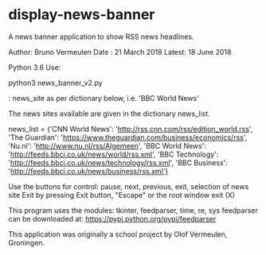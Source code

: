 # display-news-banner
A news banner application to show RSS news headlines.

Author: Bruno Vermeulen
Date  : 21 March 2018
Latest: 18 June 2018

Python 3.6
Use: 

python3 news_banner_v2.py <argument>
  
<argument>: news_site as per dictionary below, i.e. 'BBC World News'

The news sites available are given in the dictionary news_list.

news_list = {'CNN World News':
             'http://rss.cnn.com/rss/edition_world.rss',
             'The Guardian':
             'https://www.theguardian.com/business/economics/rss',
             'Nu.nl':
             'http://www.nu.nl/rss/Algemeen',
             'BBC World News':
             'http://feeds.bbci.co.uk/news/world/rss.xml',
             'BBC Technology':
             'http://feeds.bbci.co.uk/news/technology/rss.xml',
             'BBC Business':
             'http://feeds.bbci.co.uk/news/business/rss.xml'}

Use the buttons for control: pause, next, previous, exit, selection of news site
Exit by pressing Exit button, "Escape" or the root window exit (X)

This program uses the modules: tkinter, feedparser, time, re, sys
feedparser can be downloaded at: https://pypi.python.org/pypi/feedparser

This application was originally a school project by Olof Vermeulen, Groningen.
